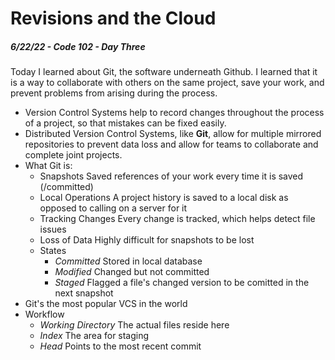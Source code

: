 
# Revisions and the Cloud

##### 6/22/22 - Code 102 - Day Three

Today I learned about Git, the software underneath Github. I learned that it is a way to collaborate with others on the same project, save your work, and prevent problems from arising during the process.

* Version Control Systems help to record changes throughout the process of a project, so that mistakes can be fixed easily.
* Distributed Version Control Systems, like **Git**, allow for multiple mirrored repositories to prevent data loss and allow for teams to collaborate and complete joint projects.
*  What Git is:
   * Snapshots
  Saved references of your work every time it is saved (/committed)
   * Local Operations
  A project history is saved to a local disk as opposed to calling on a server for it
   * Tracking Changes
  Every change is tracked, which helps detect file issues
   * Loss of Data
  Highly difficult for snapshots to be lost
   * States
      * _Committed_
      Stored in local database
      * _Modified_
      Changed but not committed
      * _Staged_
      Flagged a file's changed version to be comitted in the next snapshot
* Git's the most popular VCS in the world
* Workflow
  * _Working Directory_
  The actual files reside here
  * _Index_
  The area for staging
  * _Head_
  Points to the most recent commit

